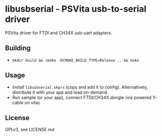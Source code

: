 # libusbserial - PSVita usb-to-serial driver

PSVita driver for FTDI and CH34X usb-uart adapters.

## Building

* `mkdir build && cmake -DCMAKE_BUILD_TYPE=Release .. && make`

## Usage

* Install `libusbserial.skprx` (copy and add it to config). Alternatively, distribute it with your app and load on-demand.
* Run sample (or your app), connect FTDI/CH34X dongle (via powered Y-cable on vita).

## License

GPLv3, see LICENSE.md

